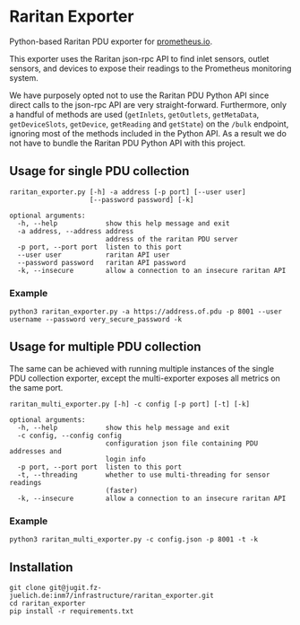 # Raritan Exporter
Python-based Raritan PDU exporter for [prometheus.io](https://prometheus.io/).

This exporter uses the Raritan json-rpc API to find inlet sensors, outlet
sensors, and devices to expose their readings to the Prometheus monitoring
system.

We have purposely opted not to use the Raritan PDU Python API since direct
calls to the json-rpc API are very straight-forward. Furthermore, only a
handful of methods are used (`getInlets`, `getOutlets`, `getMetaData`, 
`getDeviceSlots`, `getDevice`, `getReading` and `getState`) on the `/bulk`
endpoint, ignoring most of the methods included in the Python API. As a result
we do not have to bundle the Raritan PDU Python API with this project.

## Usage for single PDU collection

    raritan_exporter.py [-h] -a address [-p port] [--user user]
                        [--password password] [-k]

    optional arguments:
      -h, --help            show this help message and exit
      -a address, --address address
                            address of the raritan PDU server
      -p port, --port port  listen to this port
      --user user           raritan API user
      --password password   raritan API password
      -k, --insecure        allow a connection to an insecure raritan API

### Example

    python3 raritan_exporter.py -a https://address.of.pdu -p 8001 --user username --password very_secure_password -k

## Usage for multiple PDU collection
The same can be achieved with running multiple instances of the single PDU
collection exporter, except the multi-exporter exposes all metrics on the same
port.

    raritan_multi_exporter.py [-h] -c config [-p port] [-t] [-k]

    optional arguments:
      -h, --help            show this help message and exit
      -c config, --config config
                            configuration json file containing PDU addresses and
                            login info
      -p port, --port port  listen to this port
      -t, --threading       whether to use multi-threading for sensor readings
                            (faster)
      -k, --insecure        allow a connection to an insecure raritan API


### Example

    python3 raritan_multi_exporter.py -c config.json -p 8001 -t -k

## Installation

    git clone git@jugit.fz-juelich.de:inm7/infrastructure/raritan_exporter.git
    cd raritan_exporter
    pip install -r requirements.txt

